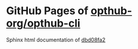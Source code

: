 GitHub Pages of [opthub-org/opthub-cli](https://github.com/opthub-org/opthub-cli.git)
===
Sphinx html documentation of [dbd08fa2](https://github.com/opthub-org/opthub-cli/tree/dbd08fa2ce5e3d67495f09518806cf0584b35ab6)
